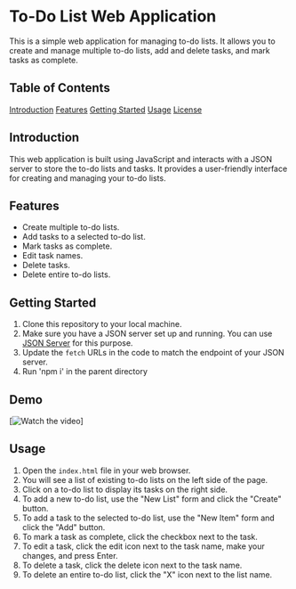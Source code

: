# To-Do List Web Application

This is a simple web application for managing to-do lists. It allows you to create and manage multiple to-do lists, add and delete tasks, and mark tasks as complete.

## Table of Contents

[Introduction](#introduction)
[Features][#Features]
[Getting Started](#getting-started)
[Usage](#usage)
[License](#license)

## Introduction

This web application is built using JavaScript and interacts with a JSON server to store the to-do lists and tasks. It provides a user-friendly interface for creating and managing your to-do lists.

## Features

- Create multiple to-do lists.
- Add tasks to a selected to-do list.
- Mark tasks as complete.
- Edit task names.
- Delete tasks.
- Delete entire to-do lists.

## Getting Started

1. Clone this repository to your local machine.
2. Make sure you have a JSON server set up and running. You can use [JSON Server](https://github.com/typicode/json-server) for this purpose.
3. Update the `fetch` URLs in the code to match the endpoint of your JSON server.
4. Run 'npm i' in the parent directory

## Demo

[![Watch the video](https://www.youtube.com/watch?v=DqRZbit4Yfw&t=1s)]

## Usage

1. Open the `index.html` file in your web browser.
2. You will see a list of existing to-do lists on the left side of the page.
3. Click on a to-do list to display its tasks on the right side.
4. To add a new to-do list, use the "New List" form and click the "Create" button.
5. To add a task to the selected to-do list, use the "New Item" form and click the "Add" button.
6. To mark a task as complete, click the checkbox next to the task.
7. To edit a task, click the edit icon next to the task name, make your changes, and press Enter.
8. To delete a task, click the delete icon next to the task name.
9. To delete an entire to-do list, click the "X" icon next to the list name.

[#Features]: #features
